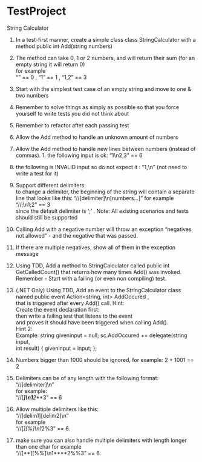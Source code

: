 # TestProject
String Calculator  
1. In a test-first manner, create a simple class class StringCalculator with a method public int Add(string numbers) 
1. The method can take 0, 1 or 2 numbers, and will return their sum 
(for an empty string it will return 0)  
for example  
“” == 0 , “1” == 1 , “1,2” == 3 
2. Start with the simplest test case of an empty string and move to one & two  numbers 
3. Remember to solve things as simply as possible so that you force yourself to  write tests you did not think about 
4. Remember to refactor after each passing test 
2. Allow the Add method to handle an unknown amount of numbers 
3. Allow the Add method to handle new lines between numbers (instead of commas). 1. the following input is ok: “1\n2,3” == 6 
2. the following is INVALID input so do not expect it : “1,\n” (not need to write a  test for it)  
  
  
  
  
  
  
4. Support different delimiters:  
to change a delimiter, the beginning of the string will contain a separate line  that looks like this: 
“//[delimiter]\n[numbers…]” 
for example  
“//;\n1;2” == 3  
since the default delimiter is ‘;’ . 
Note: All existing scenarios and tests should still be supported 
5. Calling Add with a negative number will throw an exception “negatives not allowed” - and the negative that was passed.  
6. If there are multiple negatives, show all of them in the exception message 
7. Using TDD, Add a method to StringCalculator 
called public int GetCalledCount() 
that returns how many times Add() was invoked.  
Remember - Start with a failing (or even non compiling) test. 
8. (.NET Only) Using TDD, Add an event to the StringCalculator class named  public event Action<string, int> AddOccured ,  
that is triggered after every Add() call. 
Hint:  
Create the event declaration first:  
then write a failing test that listens to the event  
and proves it should have been triggered when calling Add().  
Hint 2:  
Example: 
 string giveninput = null; 
 sc.AddOccured += delegate(string input,  
int result) 
 { 
 giveninput = input; 
 };
9. Numbers bigger than 1000 should be ignored, for example: 
2 + 1001 == 2 
10. Delimiters can be of any length with the following format:  
“//[delimiter]\n”  
for example:  
“//[***]\n1****2***3” == 6 
11. Allow multiple delimiters like this:  
“//[delim1][delim2]\n”  
for example  
“//[*][%]\n1*2%3” == 6. 
12. make sure you can also handle multiple delimiters with length longer than one char  for example  
“//[**][%%]\n1****2%%3” == 6. 
